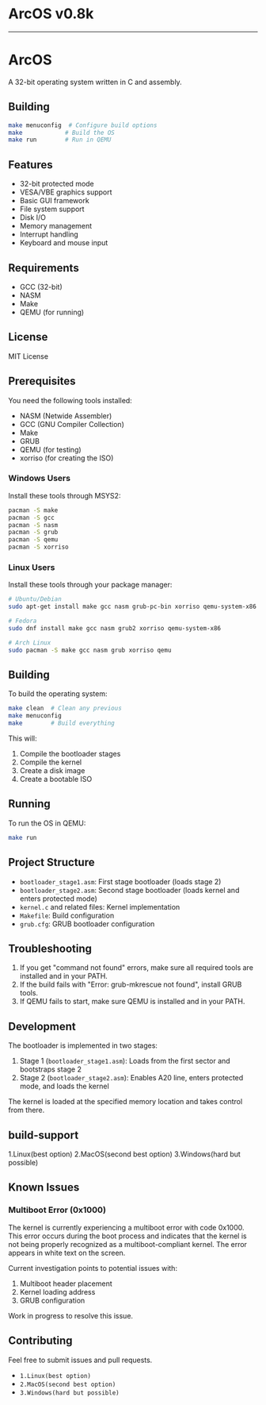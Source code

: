 
# ArcOS v0.8k
-------------
# ArcOS

A 32-bit operating system written in C and assembly.

## Building

```bash
make menuconfig  # Configure build options
make            # Build the OS
make run        # Run in QEMU
```

## Features

- 32-bit protected mode
- VESA/VBE graphics support
- Basic GUI framework
- File system support
- Disk I/O
- Memory management
- Interrupt handling
- Keyboard and mouse input

## Requirements

- GCC (32-bit)
- NASM
- Make
- QEMU (for running)

## License

MIT License

## Prerequisites

You need the following tools installed:

- NASM (Netwide Assembler)
- GCC (GNU Compiler Collection)
- Make
- GRUB
- QEMU (for testing)
- xorriso (for creating the ISO)

### Windows Users
Install these tools through MSYS2:
```bash
pacman -S make
pacman -S gcc
pacman -S nasm
pacman -S grub
pacman -S qemu
pacman -S xorriso
```

### Linux Users
Install these tools through your package manager:
```bash
# Ubuntu/Debian
sudo apt-get install make gcc nasm grub-pc-bin xorriso qemu-system-x86

# Fedora
sudo dnf install make gcc nasm grub2 xorriso qemu-system-x86

# Arch Linux
sudo pacman -S make gcc nasm grub xorriso qemu
```

## Building

To build the operating system:

```bash
make clean  # Clean any previous
make menuconfig
make        # Build everything
```

This will:
1. Compile the bootloader stages
2. Compile the kernel
3. Create a disk image
4. Create a bootable ISO

## Running

To run the OS in QEMU:

```bash
make run
```
## Project Structure

- `bootloader_stage1.asm`: First stage bootloader (loads stage 2)
- `bootloader_stage2.asm`: Second stage bootloader (loads kernel and enters protected mode)
- `kernel.c` and related files: Kernel implementation
- `Makefile`: Build configuration
- `grub.cfg`: GRUB bootloader configuration

## Troubleshooting

1. If you get "command not found" errors, make sure all required tools are installed and in your PATH.
2. If the build fails with "Error: grub-mkrescue not found", install GRUB tools.
3. If QEMU fails to start, make sure QEMU is installed and in your PATH.

## Development

The bootloader is implemented in two stages:
1. Stage 1 (`bootloader_stage1.asm`): Loads from the first sector and bootstraps stage 2
2. Stage 2 (`bootloader_stage2.asm`): Enables A20 line, enters protected mode, and loads the kernel

The kernel is loaded at the specified memory location and takes control from there. 

## build-support

1.Linux(best option)
2.MacOS(second best option)
3.Windows(hard but possible)

## Known Issues

### Multiboot Error (0x1000)
The kernel is currently experiencing a multiboot error with code 0x1000. This error occurs during the boot process and indicates that the kernel is not being properly recognized as a multiboot-compliant kernel. The error appears in white text on the screen.

Current investigation points to potential issues with:
1. Multiboot header placement
2. Kernel loading address
3. GRUB configuration

Work in progress to resolve this issue.

## Contributing

Feel free to submit issues and pull requests.

- `1.Linux(best option)`
- `2.MacOS(second best option)`
- `3.Windows(hard but possible)`

